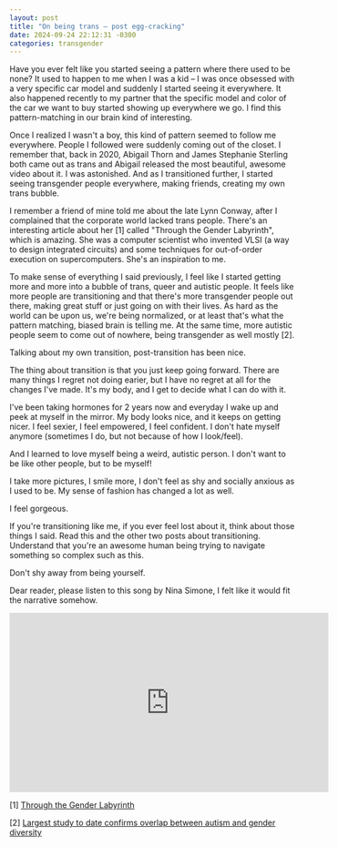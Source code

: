 ```yaml
---
layout: post
title: "On being trans – post egg-cracking"
date: 2024-09-24 22:12:31 -0300
categories: transgender
---
```


Have you ever felt like you started seeing a pattern where there used to be none?
It used to happen to me when I was a kid – I was once obsessed with a very specific car model and suddenly I started seeing it everywhere. 
It also happened recently to my partner that the specific model and color of the car we want to buy started showing up everywhere we go. 
I find this pattern-matching in our brain kind of interesting. 

Once I realized I wasn't a boy, this kind of pattern seemed to follow me everywhere. People I followed were suddenly coming out of the closet. 
I remember that, back in 2020, Abigail Thorn and James Stephanie Sterling both came out as trans and Abigail released the most beautiful, awesome video
about it. I was astonished. And as I transitioned further, I started seeing transgender people everywhere, making friends, creating my own trans bubble.

I remember a friend of mine told me about the late Lynn Conway, after I complained that the corporate world lacked trans people. There's an interesting article
about her [1] called "Through the Gender Labyrinth", which is amazing. She was a computer scientist who invented VLSI (a way to design integrated circuits) and
some techniques for out-of-order execution on supercomputers. She's an inspiration to me.

To make sense of everything I said previously, I feel like I started getting more and more into a bubble of trans, queer and autistic people. It feels like more
people are transitioning and that there's more transgender people out there, making great stuff or just going on with their lives. As hard as the world can be
upon us, we're being normalized, or at least that's what the pattern matching, biased brain is telling me. At the same time, more autistic people seem to come
out of nowhere, being transgender as well mostly [2].

Talking about my own transition, post-transition has been nice. 

The thing about transition is that you just keep going forward. There are many things I regret not doing earier, but I have no regret at all for the changes I've made.
It's my body, and I get to decide what I can do with it. 

I've been taking hormones for 2 years now and everyday I wake up and peek at myself in the mirror. My body looks nice, and it keeps on getting nicer. I feel sexier,
I feel empowered, I feel confident. I don't hate myself anymore (sometimes I do, but not because of how I look/feel). 

And I learned to love myself being a weird, autistic person. I don't want to be like other people, but to be myself!

I take more pictures, I smile more, I don't feel as shy and socially anxious as I used to be. My sense of fashion has changed a lot as well. 

I feel gorgeous.

If you're transitioning like me, if you ever feel lost about it, think about those things I said. Read this and the other two posts about transitioning.
Understand that you're an awesome human being trying to navigate something so complex such as this. 

Don't shy away from being yourself.

Dear reader, please listen to this song by Nina Simone, I felt like it would fit the narrative somehow. 

<iframe width="560" height="315" src="https://www.youtube.com/embed/gMHlvU6inNE?si=19Gjbgwi1jZ4jNVm" title="YouTube video player" frameborder="0" allow="accelerometer; autoplay; clipboard-write; encrypted-media; gyroscope; picture-in-picture; web-share" referrerpolicy="strict-origin-when-cross-origin" allowfullscreen></iframe>

[1] [Through the Gender Labyrinth](https://ai.eecs.umich.edu/people/conway/Media/Through%20the%20Gender%20Labyrinth.pdf)

[2] [Largest study to date confirms overlap between autism and gender diversity](https://www.thetransmitter.org/spectrum/largest-study-to-date-confirms-overlap-between-autism-and-gender-diversity/)

